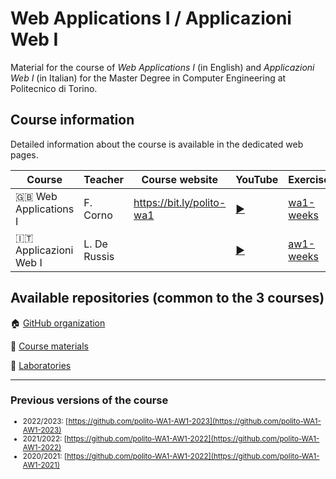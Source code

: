 # Web Applications I / Applicazioni Web I

Material for the course of _Web Applications I_ (in English) and _Applicazioni Web I_ (in Italian) for the Master Degree in Computer Engineering at Politecnico di Torino.

## Course information

Detailed information about the course is available in the dedicated web pages.

| Course | Teacher | Course website | YouTube | Exercises |
|----------|-------|---------|---------|--------|
| :gb: Web Applications I| F. Corno | <https://bit.ly/polito-wa1> | [:arrow_forward:]() | [wa1-weeks](https://github.com/polito-webapp1/wa1-weeks-2024) |
| :it: Applicazioni Web I  | L. De Russis |  | [:arrow_forward:]() | [aw1-weeks]() |

## Available repositories (common to the 3 courses)

:house: [GitHub organization](https://github.com/polito-webapp1)

:blue_book: [Course materials](https://github.com/polito-webapp1/material-2024)

:blue_book: [Laboratories](https://github.com/polito-webapp1/lab-2024)

<hr/>

### Previous versions of the course

<small>

- 2022/2023: [https://github.com/polito-WA1-AW1-2023](https://github.com/polito-WA1-AW1-2023)
- 2021/2022: [https://github.com/polito-WA1-AW1-2022](https://github.com/polito-WA1-AW1-2022)
- 2020/2021: [https://github.com/polito-WA1-AW1-2022](https://github.com/polito-WA1-AW1-2021)

</small>
